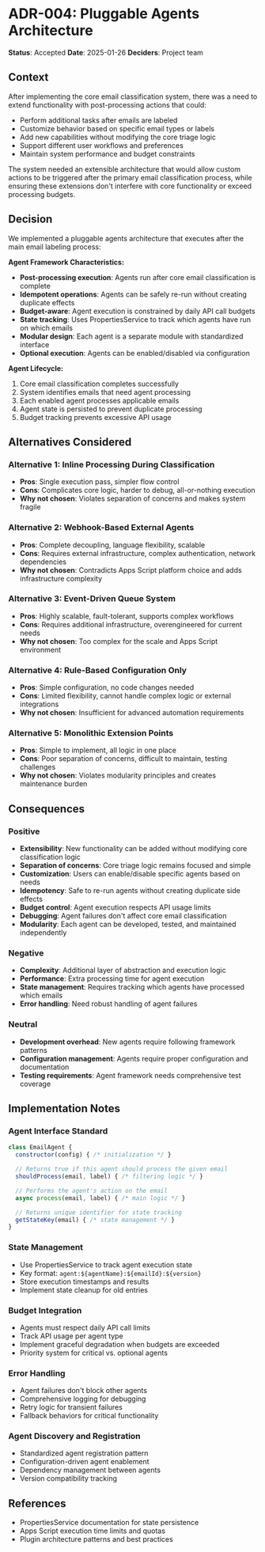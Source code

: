 # ADR-004: Pluggable Agents Architecture

**Status**: Accepted
**Date**: 2025-01-26
**Deciders**: Project team

## Context

After implementing the core email classification system, there was a need to extend functionality with post-processing actions that could:
- Perform additional tasks after emails are labeled
- Customize behavior based on specific email types or labels
- Add new capabilities without modifying the core triage logic
- Support different user workflows and preferences
- Maintain system performance and budget constraints

The system needed an extensible architecture that would allow custom actions to be triggered after the primary email classification process, while ensuring these extensions don't interfere with core functionality or exceed processing budgets.

## Decision

We implemented a pluggable agents architecture that executes after the main email labeling process:

**Agent Framework Characteristics:**
- **Post-processing execution**: Agents run after core email classification is complete
- **Idempotent operations**: Agents can be safely re-run without creating duplicate effects
- **Budget-aware**: Agent execution is constrained by daily API call budgets
- **State tracking**: Uses PropertiesService to track which agents have run on which emails
- **Modular design**: Each agent is a separate module with standardized interface
- **Optional execution**: Agents can be enabled/disabled via configuration

**Agent Lifecycle:**
1. Core email classification completes successfully
2. System identifies emails that need agent processing
3. Each enabled agent processes applicable emails
4. Agent state is persisted to prevent duplicate processing
5. Budget tracking prevents excessive API usage

## Alternatives Considered

### Alternative 1: Inline Processing During Classification
- **Pros**: Single execution pass, simpler flow control
- **Cons**: Complicates core logic, harder to debug, all-or-nothing execution
- **Why not chosen**: Violates separation of concerns and makes system fragile

### Alternative 2: Webhook-Based External Agents
- **Pros**: Complete decoupling, language flexibility, scalable
- **Cons**: Requires external infrastructure, complex authentication, network dependencies
- **Why not chosen**: Contradicts Apps Script platform choice and adds infrastructure complexity

### Alternative 3: Event-Driven Queue System
- **Pros**: Highly scalable, fault-tolerant, supports complex workflows
- **Cons**: Requires additional infrastructure, overengineered for current needs
- **Why not chosen**: Too complex for the scale and Apps Script environment

### Alternative 4: Rule-Based Configuration Only
- **Pros**: Simple configuration, no code changes needed
- **Cons**: Limited flexibility, cannot handle complex logic or external integrations
- **Why not chosen**: Insufficient for advanced automation requirements

### Alternative 5: Monolithic Extension Points
- **Pros**: Simple to implement, all logic in one place
- **Cons**: Poor separation of concerns, difficult to maintain, testing challenges
- **Why not chosen**: Violates modularity principles and creates maintenance burden

## Consequences

### Positive
- **Extensibility**: New functionality can be added without modifying core classification logic
- **Separation of concerns**: Core triage logic remains focused and simple
- **Customization**: Users can enable/disable specific agents based on needs
- **Idempotency**: Safe to re-run agents without creating duplicate side effects
- **Budget control**: Agent execution respects API usage limits
- **Debugging**: Agent failures don't affect core email classification
- **Modularity**: Each agent can be developed, tested, and maintained independently

### Negative
- **Complexity**: Additional layer of abstraction and execution logic
- **Performance**: Extra processing time for agent execution
- **State management**: Requires tracking which agents have processed which emails
- **Error handling**: Need robust handling of agent failures

### Neutral
- **Development overhead**: New agents require following framework patterns
- **Configuration management**: Agents require proper configuration and documentation
- **Testing requirements**: Agent framework needs comprehensive test coverage

## Implementation Notes

### Agent Interface Standard
```javascript
class EmailAgent {
  constructor(config) { /* initialization */ }

  // Returns true if this agent should process the given email
  shouldProcess(email, label) { /* filtering logic */ }

  // Performs the agent's action on the email
  async process(email, label) { /* main logic */ }

  // Returns unique identifier for state tracking
  getStateKey(email) { /* state management */ }
}
```

### State Management
- Use PropertiesService to track agent execution state
- Key format: `agent:${agentName}:${emailId}:${version}`
- Store execution timestamps and results
- Implement state cleanup for old entries

### Budget Integration
- Agents must respect daily API call limits
- Track API usage per agent type
- Implement graceful degradation when budgets are exceeded
- Priority system for critical vs. optional agents

### Error Handling
- Agent failures don't block other agents
- Comprehensive logging for debugging
- Retry logic for transient failures
- Fallback behaviors for critical functionality

### Agent Discovery and Registration
- Standardized agent registration pattern
- Configuration-driven agent enablement
- Dependency management between agents
- Version compatibility tracking

## References

- PropertiesService documentation for state persistence
- Apps Script execution time limits and quotas
- Plugin architecture patterns and best practices